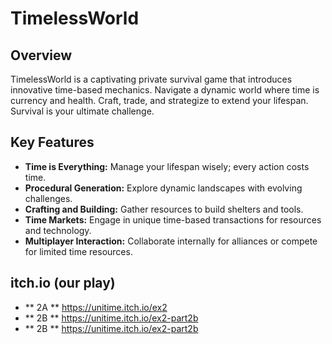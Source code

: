 # TimelessWorld



## Overview

TimelessWorld is a captivating private survival game that introduces innovative time-based mechanics. Navigate a dynamic world where time is currency and health. Craft, trade, and strategize to extend your lifespan. Survival is your ultimate challenge.

## Key Features

- **Time is Everything:** Manage your lifespan wisely; every action costs time.
- **Procedural Generation:** Explore dynamic landscapes with evolving challenges.
- **Crafting and Building:** Gather resources to build shelters and tools.
- **Time Markets:** Engage in unique time-based transactions for resources and technology.
- **Multiplayer Interaction:** Collaborate internally for alliances or compete for limited time resources.

## itch.io (our play)
- ** 2A ** https://unitime.itch.io/ex2
- ** 2B ** https://unitime.itch.io/ex2-part2b
- ** 2B ** https://unitime.itch.io/ex2-part2b
